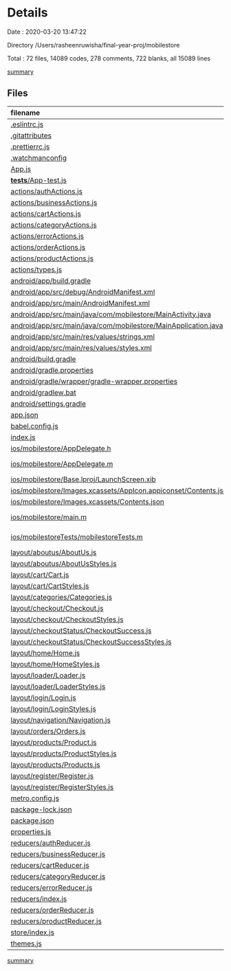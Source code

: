 # Details

Date : 2020-03-20 13:47:22

Directory /Users/rasheenruwisha/final-year-proj/mobilestore

Total : 72 files,  14089 codes, 278 comments, 722 blanks, all 15089 lines

[summary](results.md)

## Files
| filename | language | code | comment | blank | total |
| :--- | :--- | ---: | ---: | ---: | ---: |
| [.eslintrc.js](/.eslintrc.js) | JavaScript | 4 | 0 | 1 | 5 |
| [.gitattributes](/.gitattributes) | Properties | 1 | 0 | 1 | 2 |
| [.prettierrc.js](/.prettierrc.js) | JavaScript | 6 | 0 | 1 | 7 |
| [.watchmanconfig](/.watchmanconfig) | JSON | 1 | 0 | 0 | 1 |
| [App.js](/App.js) | JavaScript | 28 | 4 | 6 | 38 |
| [__tests__/App-test.js](/__tests__/App-test.js) | JavaScript | 7 | 4 | 4 | 15 |
| [actions/authActions.js](/actions/authActions.js) | JavaScript | 81 | 0 | 12 | 93 |
| [actions/businessActions.js](/actions/businessActions.js) | JavaScript | 22 | 0 | 3 | 25 |
| [actions/cartActions.js](/actions/cartActions.js) | JavaScript | 107 | 0 | 18 | 125 |
| [actions/categoryActions.js](/actions/categoryActions.js) | JavaScript | 19 | 0 | 4 | 23 |
| [actions/errorActions.js](/actions/errorActions.js) | JavaScript | 12 | 0 | 2 | 14 |
| [actions/orderActions.js](/actions/orderActions.js) | JavaScript | 30 | 0 | 6 | 36 |
| [actions/productActions.js](/actions/productActions.js) | JavaScript | 33 | 0 | 6 | 39 |
| [actions/types.js](/actions/types.js) | JavaScript | 28 | 0 | 6 | 34 |
| [android/app/build.gradle](/android/app/build.gradle) | Groovy | 80 | 108 | 18 | 206 |
| [android/app/src/debug/AndroidManifest.xml](/android/app/src/debug/AndroidManifest.xml) | XML | 6 | 0 | 3 | 9 |
| [android/app/src/main/AndroidManifest.xml](/android/app/src/main/AndroidManifest.xml) | XML | 23 | 0 | 4 | 27 |
| [android/app/src/main/java/com/mobilestore/MainActivity.java](/android/app/src/main/java/com/mobilestore/MainActivity.java) | Java | 8 | 4 | 4 | 16 |
| [android/app/src/main/java/com/mobilestore/MainApplication.java](/android/app/src/main/java/com/mobilestore/MainApplication.java) | Java | 57 | 11 | 9 | 77 |
| [android/app/src/main/res/values/strings.xml](/android/app/src/main/res/values/strings.xml) | XML | 3 | 0 | 1 | 4 |
| [android/app/src/main/res/values/styles.xml](/android/app/src/main/res/values/styles.xml) | XML | 5 | 2 | 3 | 10 |
| [android/build.gradle](/android/build.gradle) | Groovy | 29 | 5 | 5 | 39 |
| [android/gradle.properties](/android/gradle.properties) | Properties | 2 | 14 | 6 | 22 |
| [android/gradle/wrapper/gradle-wrapper.properties](/android/gradle/wrapper/gradle-wrapper.properties) | Properties | 5 | 0 | 1 | 6 |
| [android/gradlew.bat](/android/gradlew.bat) | Batch | 76 | 0 | 25 | 101 |
| [android/settings.gradle](/android/settings.gradle) | Groovy | 7 | 0 | 0 | 7 |
| [app.json](/app.json) | JSON | 4 | 0 | 1 | 5 |
| [babel.config.js](/babel.config.js) | JavaScript | 3 | 0 | 1 | 4 |
| [index.js](/index.js) | JavaScript | 12 | 3 | 4 | 19 |
| [ios/mobilestore/AppDelegate.h](/ios/mobilestore/AppDelegate.h) | C++ | 5 | 6 | 5 | 16 |
| [ios/mobilestore/AppDelegate.m](/ios/mobilestore/AppDelegate.m) | Objective-C | 28 | 6 | 9 | 43 |
| [ios/mobilestore/Base.lproj/LaunchScreen.xib](/ios/mobilestore/Base.lproj/LaunchScreen.xib) | XML | 42 | 0 | 1 | 43 |
| [ios/mobilestore/Images.xcassets/AppIcon.appiconset/Contents.json](/ios/mobilestore/Images.xcassets/AppIcon.appiconset/Contents.json) | JSON | 53 | 0 | 0 | 53 |
| [ios/mobilestore/Images.xcassets/Contents.json](/ios/mobilestore/Images.xcassets/Contents.json) | JSON | 6 | 0 | 1 | 7 |
| [ios/mobilestore/main.m](/ios/mobilestore/main.m) | Objective-C | 7 | 6 | 4 | 17 |
| [ios/mobilestoreTests/mobilestoreTests.m](/ios/mobilestoreTests/mobilestoreTests.m) | Objective-C | 51 | 6 | 16 | 73 |
| [layout/aboutus/AboutUs.js](/layout/aboutus/AboutUs.js) | JavaScript | 161 | 7 | 32 | 200 |
| [layout/aboutus/AboutUsStyles.js](/layout/aboutus/AboutUsStyles.js) | JavaScript | 59 | 0 | 6 | 65 |
| [layout/cart/Cart.js](/layout/cart/Cart.js) | JavaScript | 185 | 10 | 28 | 223 |
| [layout/cart/CartStyles.js](/layout/cart/CartStyles.js) | JavaScript | 44 | 0 | 7 | 51 |
| [layout/categories/Categories.js](/layout/categories/Categories.js) | JavaScript | 73 | 10 | 13 | 96 |
| [layout/checkout/Checkout.js](/layout/checkout/Checkout.js) | JavaScript | 651 | 10 | 144 | 805 |
| [layout/checkout/CheckoutStyles.js](/layout/checkout/CheckoutStyles.js) | JavaScript | 110 | 0 | 9 | 119 |
| [layout/checkoutStatus/CheckoutSuccess.js](/layout/checkoutStatus/CheckoutSuccess.js) | JavaScript | 91 | 7 | 22 | 120 |
| [layout/checkoutStatus/CheckoutSuccessStyles.js](/layout/checkoutStatus/CheckoutSuccessStyles.js) | JavaScript | 76 | 0 | 6 | 82 |
| [layout/home/Home.js](/layout/home/Home.js) | JavaScript | 101 | 7 | 19 | 127 |
| [layout/home/HomeStyles.js](/layout/home/HomeStyles.js) | JavaScript | 56 | 0 | 4 | 60 |
| [layout/loader/Loader.js](/layout/loader/Loader.js) | JavaScript | 119 | 7 | 17 | 143 |
| [layout/loader/LoaderStyles.js](/layout/loader/LoaderStyles.js) | JavaScript | 39 | 0 | 7 | 46 |
| [layout/login/Login.js](/layout/login/Login.js) | JavaScript | 154 | 7 | 24 | 185 |
| [layout/login/LoginStyles.js](/layout/login/LoginStyles.js) | JavaScript | 43 | 0 | 5 | 48 |
| [layout/navigation/Navigation.js](/layout/navigation/Navigation.js) | JavaScript | 284 | 0 | 20 | 304 |
| [layout/orders/Orders.js](/layout/orders/Orders.js) | JavaScript | 99 | 7 | 16 | 122 |
| [layout/products/Product.js](/layout/products/Product.js) | JavaScript | 531 | 7 | 59 | 597 |
| [layout/products/ProductStyles.js](/layout/products/ProductStyles.js) | JavaScript | 161 | 0 | 7 | 168 |
| [layout/products/Products.js](/layout/products/Products.js) | JavaScript | 94 | 7 | 14 | 115 |
| [layout/register/Register.js](/layout/register/Register.js) | JavaScript | 170 | 7 | 34 | 211 |
| [layout/register/RegisterStyles.js](/layout/register/RegisterStyles.js) | JavaScript | 43 | 0 | 4 | 47 |
| [metro.config.js](/metro.config.js) | JavaScript | 10 | 6 | 2 | 18 |
| [package-lock.json](/package-lock.json) | JSON | 9,447 | 0 | 1 | 9,448 |
| [package.json](/package.json) | JSON | 59 | 0 | 1 | 60 |
| [properties.js](/properties.js) | JavaScript | 6 | 0 | 1 | 7 |
| [reducers/authReducer.js](/reducers/authReducer.js) | JavaScript | 70 | 0 | 3 | 73 |
| [reducers/businessReducer.js](/reducers/businessReducer.js) | JavaScript | 22 | 0 | 4 | 26 |
| [reducers/cartReducer.js](/reducers/cartReducer.js) | JavaScript | 93 | 0 | 2 | 95 |
| [reducers/categoryReducer.js](/reducers/categoryReducer.js) | JavaScript | 27 | 0 | 4 | 31 |
| [reducers/errorReducer.js](/reducers/errorReducer.js) | JavaScript | 24 | 0 | 1 | 25 |
| [reducers/index.js](/reducers/index.js) | JavaScript | 17 | 0 | 1 | 18 |
| [reducers/orderReducer.js](/reducers/orderReducer.js) | JavaScript | 22 | 0 | 4 | 26 |
| [reducers/productReducer.js](/reducers/productReducer.js) | JavaScript | 28 | 0 | 4 | 32 |
| [store/index.js](/store/index.js) | JavaScript | 9 | 0 | 4 | 13 |
| [themes.js](/themes.js) | JavaScript | 20 | 0 | 2 | 22 |

[summary](results.md)